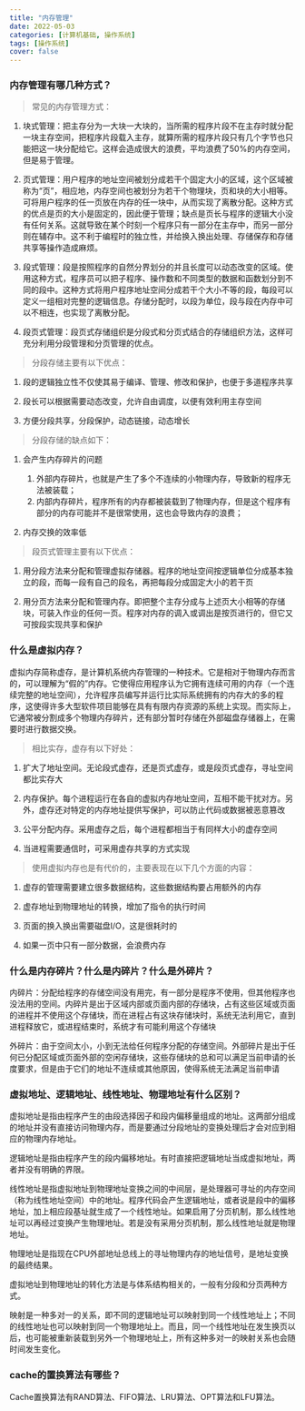 ```yaml
---
title: "内存管理"
date: 2022-05-03
categories: [计算机基础, 操作系统]
tags: [操作系统]
cover: false
---
```


### 内存管理有哪几种方式？

> 常见的内存管理方式：

1. 块式管理：把主存分为一大块一大块的，当所需的程序片段不在主存时就分配一块主存空间，把程序片段载入主存，就算所需的程序片段只有几个字节也只能把这一块分配给它。这样会造成很大的浪费，平均浪费了50%的内存空间，但是易于管理。

2. 页式管理：用户程序的地址空间被划分成若干个固定大小的区域，这个区域被称为“页”，相应地，内存空间也被划分为若干个物理块，页和块的大小相等。可将用户程序的任一页放在内存的任一块中，从而实现了离散分配。这种方式的优点是页的大小是固定的，因此便于管理；缺点是页长与程序的逻辑大小没有任何关系。这就导致在某个时刻一个程序只有一部分在主存中，而另一部分则在辅存中。这不利于编程时的独立性，并给换入换出处理、存储保存和存储共享等操作造成麻烦。

3. 段式管理：段是按照程序的自然分界划分的并且长度可以动态改变的区域。使用这种方式，程序员可以把子程序、操作数和不同类型的数据和函数划分到不同的段中。这种方式将用户程序地址空间分成若干个大小不等的段，每段可以定义一组相对完整的逻辑信息。存储分配时，以段为单位，段与段在内存中可以不相连，也实现了离散分配。

4. 段页式管理：段页式存储组织是分段式和分页式结合的存储组织方法，这样可充分利用分段管理和分页管理的优点。

> 分段存储主要有以下优点：

1. 段的逻辑独立性不仅使其易于编译、管理、修改和保护，也便于多道程序共享

2. 段长可以根据需要动态改变，允许自由调度，以便有效利用主存空间

3. 方便分段共享，分段保护，动态链接，动态增长

> 分段存储的缺点如下：

1. 会产生内存碎片的问题 
   1. 外部内存碎⽚，也就是产⽣了多个不连续的⼩物理内存，导致新的程序⽆法被装载； 
   2. 内部内存碎⽚，程序所有的内存都被装载到了物理内存，但是这个程序有部分的内存可能并不是很常使⽤，这也会导致内存的浪费；

2. 内存交换的效率低

> 段页式管理主要有以下优点：

1. 用分段方法来分配和管理虚拟存储器。程序的地址空间按逻辑单位分成基本独立的段，而每一段有自己的段名，再把每段分成固定大小的若干页

2. 用分页方法来分配和管理内存。即把整个主存分成与上述页大小相等的存储块，可装入作业的任何一页。程序对内存的调入或调出是按页进行的，但它又可按段实现共享和保护

### 什么是虚拟内存？

虚拟内存简称虚存，是计算机系统内存管理的一种技术。它是相对于物理内存而言的，可以理解为“假的”内存。它使得应用程序认为它拥有连续可用的内存（一个连续完整的地址空间），允许程序员编写并运行比实际系统拥有的内存大的多的程序，这使得许多大型软件项目能够在具有有限内存资源的系统上实现。而实际上，它通常被分割成多个物理内存碎片，还有部分暂时存储在外部磁盘存储器上，在需要时进行数据交换。

> 相比实存，虚存有以下好处：

1. 扩大了地址空间。无论段式虚存，还是页式虚存，或是段页式虚存，寻址空间都比实存大

2. 内存保护。每个进程运行在各自的虚拟内存地址空间，互相不能干扰对方。另外，虚存还对特定的内存地址提供写保护，可以防止代码或数据被恶意篡改

3. 公平分配内存。采用虚存之后，每个进程都相当于有同样大小的虚存空间

4. 当进程需要通信时，可采用虚存共享的方式实现

> 使用虚拟内存也是有代价的，主要表现在以下几个方面的内容：

1. 虚存的管理需要建立很多数据结构，这些数据结构要占用额外的内存

2. 虚存地址到物理地址的转换，增加了指令的执行时间

3. 页面的换入换出需要磁盘I/O，这是很耗时的

4. 如果一页中只有一部分数据，会浪费内存

### 什么是内存碎片？什么是内碎片？什么是外碎片？

内碎片：分配给程序的存储空间没有用完，有一部分是程序不使用，但其他程序也没法用的空间。内碎片是出于区域内部或页面内部的存储块，占有这些区域或页面的进程并不使用这个存储块，而在进程占有这块存储块时，系统无法利用它，直到进程释放它，或进程结束时，系统才有可能利用这个存储块

外碎片：由于空间太小，小到无法给任何程序分配的存储空间。外部碎片是出于任何已分配区域或页面外部的空闲存储块，这些存储块的总和可以满足当前申请的长度要求，但是由于它们的地址不连续或其他原因，使得系统无法满足当前申请

### 虚拟地址、逻辑地址、线性地址、物理地址有什么区别？

虚拟地址是指由程序产生的由段选择因子和段内偏移量组成的地址。这两部分组成的地址并没有直接访问物理内存，而是要通过分段地址的变换处理后才会对应到相应的物理内存地址。

逻辑地址是指由程序产生的段内偏移地址。有时直接把逻辑地址当成虚拟地址，两者并没有明确的界限。

线性地址是指虚拟地址到物理地址变换之间的中间层，是处理器可寻址的内存空间（称为线性地址空间）中的地址。程序代码会产生逻辑地址，或者说是段中的偏移地址，加上相应段基址就生成了一个线性地址。如果启用了分页机制，那么线性地址可以再经过变换产生物理地址。若是没有采用分页机制，那么线性地址就是物理地址。

物理地址是指现在CPU外部地址总线上的寻址物理内存的地址信号，是地址变换的最终结果。

虚拟地址到物理地址的转化方法是与体系结构相关的，一般有分段和分页两种方式。

映射是一种多对一的关系，即不同的逻辑地址可以映射到同一个线性地址上；不同的线性地址也可以映射到同一个物理地址上。而且，同一个线性地址在发生换页以后，也可能被重新装载到另外一个物理地址上，所有这种多对一的映射关系也会随时间发生变化。

### cache的置换算法有哪些？

Cache置换算法有RAND算法、FIFO算法、LRU算法、OPT算法和LFU算法。